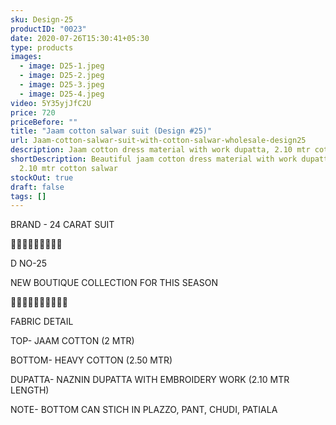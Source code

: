 ```yaml
---
sku: Design-25
productID: "0023"
date: 2020-07-26T15:30:41+05:30
type: products
images:
  - image: D25-1.jpeg
  - image: D25-2.jpeg
  - image: D25-3.jpeg
  - image: D25-4.jpeg
video: 5Y35yjJfC2U
price: 720
priceBefore: ""
title: "Jaam cotton salwar suit (Design #25)"
url: Jaam-cotton-salwar-suit-with-cotton-salwar-wholesale-design25
description: Jaam cotton dress material with work dupatta, 2.10 mtr cotton salwar
shortDescription: Beautiful jaam cotton dress material with work dupatta and
  2.10 mtr cotton salwar
stockOut: true
draft: false
tags: []
---
```

BRAND - 24 CARAT SUIT

💐💐💐💐💐💐💐💐💐

D NO-25

NEW BOUTIQUE COLLECTION FOR THIS SEASON

🌷🌷🌷🌷🌷🌷🌷🌷🌷🌷

FABRIC DETAIL

TOP- JAAM COTTON (2 MTR)

BOTTOM- HEAVY COTTON  (2.50 MTR)

DUPATTA- NAZNIN DUPATTA WITH EMBROIDERY WORK (2.10 MTR LENGTH)

NOTE- BOTTOM CAN STICH IN PLAZZO, PANT, CHUDI, PATIALA